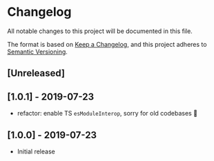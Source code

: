 # Changelog

All notable changes to this project will be documented in this file.

The format is based on [Keep a Changelog](https://keepachangelog.com/en/1.0.0/),
and this project adheres to [Semantic Versioning](https://semver.org/spec/v2.0.0.html).

## [Unreleased]

## [1.0.1] - 2019-07-23

- refactor: enable TS `esModuleInterop`, sorry for old codebases 🤷

## [1.0.0] - 2019-07-23

- Initial release

